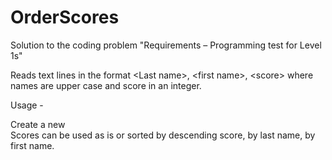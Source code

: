 # OrderScores

Solution to the coding problem "Requirements – Programming test for Level 1s"

Reads text lines in the format \<Last name\>, \<first name\>, \<score\> where names are upper case and score in an integer.

Usage -

Create a new  
Scores can be used as is or sorted by descending score, by last name, by first name. 
